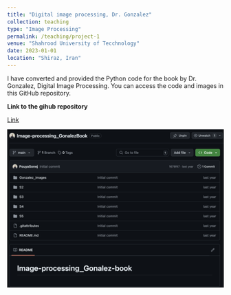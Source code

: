 ```yaml
---
title: "Digital image processing, Dr. Gonzalez"
collection: teaching
type: "Image Processing"
permalink: /teaching/project-1
venue: "Shahrood University of Tecchnology"
date: 2023-01-01
location: "Shiraz, Iran"
---
```


I have converted and provided the Python code for the book by Dr. Gonzalez, Digital Image Processing. You can access the code and images in this GitHub repository.


**Link to the gihub repository**

[Link](https://github.com/PouyaSonej/Image-processing_GonalezBook.git)

![image](https://github.com/PouyaSonej/PouyaSonej.github.io/blob/274576b97fb14de002051e8102990e9bfc5f20f5/images/Project1.png)

